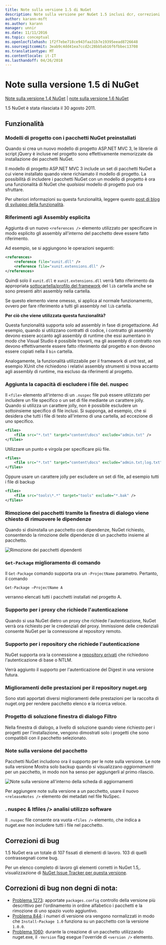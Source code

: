 ```yaml
---
title: Note sulla versione 1.5 di NuGet
description: Note sulla versione per NuGet 1.5 inclusi dcr, correzioni di bug, le funzionalità aggiunte e problemi noti.
author: karann-msft
ms.author: karann
manager: unnir
ms.date: 11/11/2016
ms.topic: conceptual
ms.openlocfilehash: 1f2f7ebe718ce943faa31b7e19395eead8726648
ms.sourcegitcommit: 3eab9c4dd41ea7ccd2c28bb5ab16f6fbbec13708
ms.translationtype: MT
ms.contentlocale: it-IT
ms.lasthandoff: 04/26/2018
---
```

# <a name="nuget-15-release-notes"></a>Note sulla versione 1.5 di NuGet

[Note sulla versione 1.4 NuGet](../release-notes/nuget-1.4.md) | [note sulla versione 1.6 NuGet](../release-notes/nuget-1.6.md)

1.5 NuGet è stata rilasciata il 30 agosto 2011.

## <a name="features"></a>Funzionalità

### <a name="project-templates-with-preinstalled-nuget-packages"></a>Modelli di progetto con i pacchetti NuGet preinstallati
Quando si crea un nuovo modello di progetto ASP.NET MVC 3, le librerie di script jQuery è incluse nel progetto sono effettivamente memorizzate da installazione dei pacchetti NuGet.

Il modello di progetto ASP.NET MVC 3 include un set di pacchetti NuGet a cui viene installato quando viene richiamato il modello di progetto. La possibilità di includere i pacchetti NuGet con un modello di progetto è ora una funzionalità di NuGet che _qualsiasi_ modello di progetto può ora sfruttare.

Per ulteriori informazioni su questa funzionalità, leggere questo [post di blog di sviluppo della funzionalità](http://blogs.msdn.com/b/marcinon/archive/2011/07/08/project-templates-and-preinstalled-nuget-packages.aspx).

### <a name="explicit-assembly-references"></a>Riferimenti agli Assembly esplicita

Aggiunta di un nuovo `<references />` elemento utilizzato per specificare in modo esplicito gli assembly all'interno del pacchetto deve essere fatto riferimento.

Ad esempio, se si aggiungono le operazioni seguenti:

```xml
<references>
    <reference file="xunit.dll" />
    <reference file="xunit.extensions.dll" />
</references>
```

Quindi solo il `xunit.dll` e `xunit.extensions.dll` verrà fatto riferimento da appropriata [sottocartella/profilo del framework](../reference/nuspec.md#explicit-assembly-references) del `lib` cartella anche se sono presenti altri assembly nella cartella.

Se questo elemento viene omesso, si applica al normale funzionamento, ovvero per fare riferimento a tutti gli assembly nel `lib` cartella.

__Per ciò che viene utilizzata questa funzionalità?__

Questa funzionalità supporta solo ad assembly in fase di progettazione. Ad esempio, quando si utilizzano contratti di codice, i contratto gli assembly devono essere accanto agli assembly di runtime che essi aumentano in modo che Visual Studio è possibile trovarli, ma gli assembly di contratto non devono effettivamente essere fatto riferimento dal progetto e non devono essere copiati nella il `bin` cartella.

Analogamente, la funzionalità utilizzabile per il framework di unit test, ad esempio XUnit che richiedono i relativi assembly strumenti si trova accanto agli assembly di runtime, ma escluso da riferimenti al progetto.

### <a name="added-ability-to-exclude-files-in-the-nuspec"></a>Aggiunta la capacità di escludere i file del. nuspec
Il `<file>` elemento all'interno di un `.nuspec` file può essere utilizzato per includere un file specifico o un set di file mediante un carattere jolly. Quando si utilizza un carattere jolly, non è possibile escludere un sottoinsieme specifico di file inclusi. Si supponga, ad esempio, che si desidera che tutti i file di testo all'interno di una cartella, ad eccezione di uno specifico.

```xml
<files>
    <file src="*.txt" target="content\docs" exclude="admin.txt" />
</files>
```

Utilizzare un punto e virgola per specificare più file.

```xml
<files>
    <file src="*.txt" target="content\docs" exclude="admin.txt;log.txt" />
</files>
```

Oppure usare un carattere jolly per escludere un set di file, ad esempio tutti i file di backup

```xml
<files>
    <file src="tools\*.*" target="tools" exclude="*.bak" />
</files>
```

### <a name="removing-packages-using-the-dialog-prompts-to-remove-dependencies"></a>Rimozione dei pacchetti tramite la finestra di dialogo viene chiesto di rimuovere le dipendenze
Quando si disinstalla un pacchetto con dipendenze, NuGet richiesto, consentendo la rimozione delle dipendenze di un pacchetto insieme al pacchetto.

![Rimozione dei pacchetti dipendenti](./media/remove-dependent-packages.png)


### <a name="get-package-command-improvement"></a>`Get-Package` miglioramento di comando
Il `Get-Package` comando supporta ora un `-ProjectName` parametro. Pertanto, il comando

    Get-Package –ProjectName A

verranno elencati tutti i pacchetti installati nel progetto A.

### <a name="support-for-proxies-that-require-authentication"></a>Supporto per i proxy che richiede l'autenticazione
Quando si usa NuGet dietro un proxy che richiede l'autenticazione, NuGet verrà ora richiesto per le credenziali del proxy. Immissione delle credenziali consente NuGet per la connessione al repository remoto.

### <a name="support-for-repositories-that-require-authentication"></a>Supporto per i repository che richiede l'autenticazione
NuGet supporta ora la connessione a [repository privati](../hosting-packages/local-feeds.md) che richiedono l'autenticazione di base o NTLM.

Verrà aggiunto il supporto per l'autenticazione del Digest in una versione futura.

### <a name="performance-improvements-to-the-nugetorg-repository"></a>Miglioramenti delle prestazioni per il repository nuget.org
Sono stati apportati diversi miglioramenti delle prestazioni per la raccolta di nuget.org per rendere pacchetto elenco e la ricerca veloce.

### <a name="solution-dialog-project-filtering"></a>Progetto di soluzione finestra di dialogo Filtro
Nella finestra di dialogo, a livello di soluzione quando viene richiesto per i progetti per l'installazione, vengono dimostrati solo i progetti che sono compatibili con il pacchetto selezionato.

### <a name="package-release-notes"></a>Note sulla versione del pacchetto
Pacchetti NuGet includono ora il supporto per le note sulla versione. Le note sulla versione Mostra solo backup quando si visualizzano _aggiornamenti_ per un pacchetto, in modo non ha senso per aggiungerli al primo rilascio.

![Note sulla versione all'interno della scheda di aggiornamenti](./media/manage-nuget-packages-release-notes.png)

Per aggiungere note sulla versione a un pacchetto, usare il nuovo `<releaseNotes />` elemento dei metadati nel file NuSpec.

### <a name="nuspec-ltfiles-gt-improvement"></a>. nuspec & ltfiles /&gt; analisi utilizzo software
Il `.nuspec` file consente ora vuota `<files />` elemento, che indica a nuget.exe non includere tutti i file nel pacchetto.

## <a name="bug-fixes"></a>Correzioni di bug
1.5 NuGet era un totale di 107 fissati di elementi di lavoro. 103 di quelli contrassegnati come bug.

Per un elenco completo di lavoro gli elementi corretti in NuGet 1.5,. visualizzazione di [NuGet Issue Tracker per questa versione](http://nuget.codeplex.com/workitem/list/advanced?keyword=&status=All&type=All&priority=All&release=NuGet%201.5&assignedTo=All&component=All&sortField=Summary&sortDirection=Descending&page=0).

## <a name="bug-fixes-worth-noting"></a>Correzioni di bug non degni di nota:

* [Problema 1273](http://nuget.codeplex.com/workitem/1273): apportate `packages.config` controllo della versione più descrittivo per l'ordinamento in ordine alfabetico i pacchetti e la rimozione di uno spazio vuoto aggiuntivo.
* [Problema 844](http://nuget.codeplex.com/workitem/844): i numeri di versione ora vengono normalizzati in modo che `Install-Package 1.0` funziona su un pacchetto con la versione `1.0.0`.
* [Problema 1060](http://nuget.codeplex.com/workitem/1060): durante la creazione di un pacchetto utilizzando nuget.exe, il `-Version` flag esegue l'override di `<version />` elemento.

